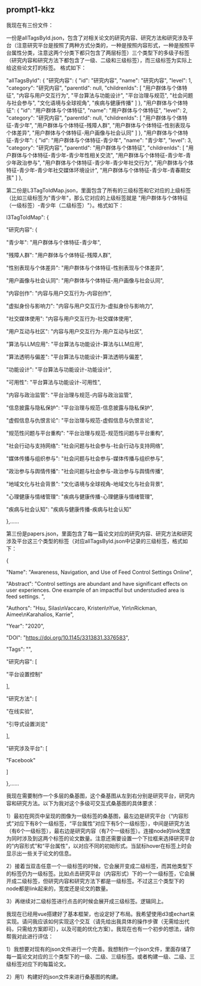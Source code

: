 ## prompt1-kkz

我现在有三份文件：

一份是allTagsById.json，包含了对相关论文的研究内容、研究方法和研究涉及平台（注意研究平台是按照了两种方式分类的，一种是按照内容形式，一种是按照平台属性分类，注意这两个分类下都只包含了两层标签）三个类型下的多级子标签（研究内容和研究方法下都包含了一级、二级和三级标签），而三级标签为实际上给这些论文打的标签。 格式如下：

"allTagsById": {    "研究内容": {      "id": "研究内容",      "name": "研究内容",      "level": 1,      "category": "研究内容",      "parentId": null,      "childrenIds": [        "用户群体与个体特征",        "内容与用户交互行为",        "平台算法与功能设计",        "平台治理与规范",        "社会问题与社会参与",        "文化语境与全球视角",        "疾病与健康传播"      ]    },    "用户群体与个体特征": {      "id": "用户群体与个体特征",      "name": "用户群体与个体特征",      "level": 2,      "category": "研究内容",      "parentId": null,      "childrenIds": [        "用户群体与个体特征-青少年",        "用户群体与个体特征-残障人群",        "用户群体与个体特征-性别表现与个体差异",        "用户群体与个体特征-用户画像与社会认同"      ]    },    "用户群体与个体特征-青少年": {      "id": "用户群体与个体特征-青少年",      "name": "青少年",      "level": 3,      "category": "研究内容",      "parentId": "用户群体与个体特征",      "childrenIds": [        "用户群体与个体特征-青少年-青少年性相关交流",        "用户群体与个体特征-青少年-青少年政治参与",        "用户群体与个体特征-青少年-青少年社交行为",        "用户群体与个体特征-青少年-青少年社交媒体环境设计",        "用户群体与个体特征-青少年-青春期女孩"      ]    }, 

第二份是L3TagToIdMap.json，里面包含了所有的三级标签和它对应的上级标签（比如三级标签为"青少年"，那么它对应的上级标签就是 "用户群体与个体特征（一级标签）-青少年（二级标签）"）。格式如下：

l3TagToIdMap": {

  "研究内容": {

   "青少年": "用户群体与个体特征-青少年",

   "残障人群": "用户群体与个体特征-残障人群",

   "性别表现与个体差异": "用户群体与个体特征-性别表现与个体差异",

   "用户画像与社会认同": "用户群体与个体特征-用户画像与社会认同",

   "内容创作": "内容与用户交互行为-内容创作",

   "虚拟身份与影响力": "内容与用户交互行为-虚拟身份与影响力",

   "社交媒体使用": "内容与用户交互行为-社交媒体使用",

   "用户互动与社区": "内容与用户交互行为-用户互动与社区",

   "算法与LLM应用": "平台算法与功能设计-算法与LLM应用",

   "算法透明与偏差": "平台算法与功能设计-算法透明与偏差",

   "功能设计": "平台算法与功能设计-功能设计",

   "可用性": "平台算法与功能设计-可用性",

   "内容与政治监管": "平台治理与规范-内容与政治监管",

   "信息披露与隐私保护": "平台治理与规范-信息披露与隐私保护",

   "虚假信息与仇恨言论": "平台治理与规范-虚假信息与仇恨言论",

   "规范性问题与平台重构": "平台治理与规范-规范性问题与平台重构",

   "社会行动与支持网络": "社会问题与社会参与-社会行动与支持网络",

   "媒体传播与组织参与": "社会问题与社会参与-媒体传播与组织参与",

   "政治参与与舆情传播": "社会问题与社会参与-政治参与与舆情传播",

   "地域文化与社会背景": "文化语境与全球视角-地域文化与社会背景",

   "心理健康与情绪管理": "疾病与健康传播-心理健康与情绪管理",

   "疾病与社会认知": "疾病与健康传播-疾病与社会认知"

  },……

 第三份是papers.json，里面包含了每一篇论文对应的研究内容、研究方法和研究涉及平台这三个类型的标签（对应allTagsById.json中记录的三级标签，格式如下：

 {

  "Name": "Awareness, Navigation, and Use of Feed Control Settings Online",

  "Abstract": "Control settings are abundant and have significant effects on user experiences. One example of an impactful but understudied area is feed settings. ",

  "Authors": "Hsu, Silas\nVaccaro, Kristen\nYue, Yin\nRickman, Aimee\nKarahalios, Karrie",

  "Year": "2020",

  "DOI": "https://doi.org/10.1145/3313831.3376583",

  "Tags": "",

  "研究内容": [

   "平台设置控制"

  ],

  "研究方法": [

   "在线实验",

   "引导式设置浏览"

  ],

  "研究涉及平台": [

   "Facebook"

  ]

 },……

 我现在需要制作一个多层的桑基图，这个桑基图从左到右分别是研究平台，研究内容和研究方法。以下为我对这个多级可交互式桑基图的具体要求：

1）最初在网页中呈现的图像为一级标签的桑基图，最左边是研究平台（“内容形式”对应下有8个一级标签，“平台属性”对应下有5个一级标签），中间是研究方法（有6个一级标签），最右边是研究内容（有7个一级标签）。连接node的link宽度为同时涉及到这两个标签的论文数量。注意还需要设置一个下拉框来选择研究平台的“内容形式”和“平台属性”，以对应不同的初始形式。当鼠标hover在标签上时会显示出一些关于论文的信息。

2）接着当双击任意一个一级标签的时候，它会展开变成二级标签，而其他类型下的标签仍为一级标签。比如点击研究平台（内容形式）下的一个一级标签，它会展开成二级标签，但研究内容和研究方法下都是一级标签。不过这三个类型下的node都是link起来的，宽度还是论文的数量。

3）再继续对二级标签进行点击的时候会展开成三级标签。逻辑同上。

我现在已经用vue搭建好了基本框架，也设定好了布局。我希望使用d3或echart来实现。请问我应该如何实现这个交互（请先给出我具体的操作步骤（无需给出代码，只需给方案即可），以及可能的优化方案）。我现在也有一个初步的想法，请你帮我对此进行评估：

1）我想要对现有的json文件进行一个完善。我想制作一个json文件，里面存储了每一篇论文对应的三个类型下的一级、二级、三级标签。或者构建一级、二级、三级标签对应下的每篇论文。

2）用1）构建好的json文件来进行桑基图的构建。